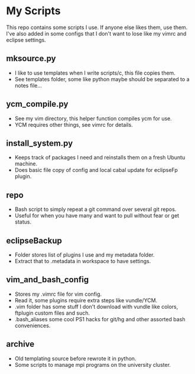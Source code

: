 My Scripts
==========

This repo contains some scripts I use.
If anyone else likes them, use them.
I've also added in some configs that I don't want to lose like my vimrc and eclipse settings.

mksource.py
-----------
* I like to use templates when I write scripts/c, this file copies them.
* See templates folder, some like python maybe should be separated to a notes file...

ycm_compile.py
--------------
* See my vim directory, this helper function compiles ycm for use.
* YCM requires other things, see vimrc for details.

install_system.py
-----------------
* Keeps track of packages I need and reinstalls them on a fresh Ubuntu machine.
* Does basic file copy of config and local cabal update for eclipseFp plugin.

repo
----
* Bash script to simply repeat a git command over several git repos.
* Useful for when you have many and want to pull without fear or get status.

eclipseBackup
--------------
* Folder stores list of plugins I use and my metadata folder.
* Extract that to .metadata in workspace to have settings.

vim_and_bash_config
-------------------
* Stores my .vimrc file for vim config.
* Read it, some plugins require extra steps like vundle/YCM.
* .vim folder has some stuff I don't download with vundle like colors, ftplugin custom files and such.
* .bash_aliases some cool PS1 hacks for git/hg and other assorted bash conveniences.

archive
-------
* Old templating source before rewrote it in python.
* Some scripts to manage mpi programs on the university cluster.
